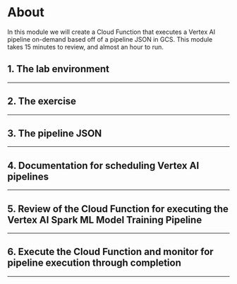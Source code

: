 
# About

In this module we will create a Cloud Function that executes a Vertex AI pipeline on-demand based off of a pipeline JSON in GCS. This module takes 15 minutes to review, and almost an hour to run.

## 1. The lab environment


<hr>

## 2. The exercise

<hr>

## 3. The pipeline JSON


<hr>

## 4. Documentation for scheduling Vertex AI pipelines

<hr>

## 5. Review of the Cloud Function for executing the Vertex AI Spark ML Model Training Pipeline

<hr>

## 6. Execute the Cloud Function and monitor for pipeline execution through completion

<hr>
